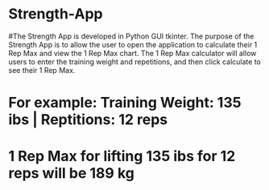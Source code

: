 # Strength-App
#The Strength App is developed in Python GUI tkinter. The purpose of the Strength App is to allow the user to open the application to calculate their 1 Rep Max and view the 1 Rep Max chart. The 1 Rep Max calculator will allow users to enter the training weight and repetitions, and then click calculate to see their 1 Rep Max. 

# For example: Training Weight: 135 ibs | Reptitions: 12 reps
# 1 Rep Max for lifting 135 ibs for 12 reps will be 189 kg
